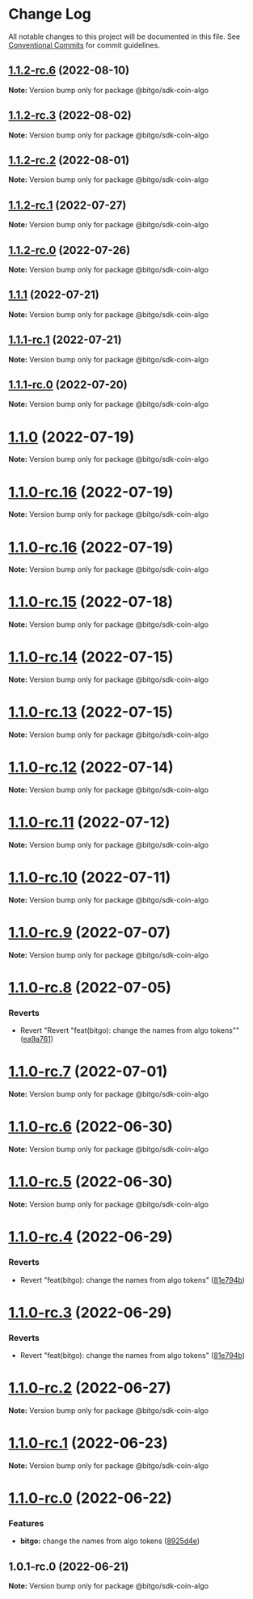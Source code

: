 # Change Log

All notable changes to this project will be documented in this file.
See [Conventional Commits](https://conventionalcommits.org) for commit guidelines.

## [1.1.2-rc.6](https://github.com/BitGo/BitGoJS/compare/@bitgo/sdk-coin-algo@1.1.2-rc.5...@bitgo/sdk-coin-algo@1.1.2-rc.6) (2022-08-10)

**Note:** Version bump only for package @bitgo/sdk-coin-algo





## [1.1.2-rc.3](https://github.com/BitGo/BitGoJS/compare/@bitgo/sdk-coin-algo@1.1.2-rc.2...@bitgo/sdk-coin-algo@1.1.2-rc.3) (2022-08-02)

**Note:** Version bump only for package @bitgo/sdk-coin-algo





## [1.1.2-rc.2](https://github.com/BitGo/BitGoJS/compare/@bitgo/sdk-coin-algo@1.1.2-rc.1...@bitgo/sdk-coin-algo@1.1.2-rc.2) (2022-08-01)

**Note:** Version bump only for package @bitgo/sdk-coin-algo





## [1.1.2-rc.1](https://github.com/BitGo/BitGoJS/compare/@bitgo/sdk-coin-algo@1.1.2-rc.0...@bitgo/sdk-coin-algo@1.1.2-rc.1) (2022-07-27)

**Note:** Version bump only for package @bitgo/sdk-coin-algo





## [1.1.2-rc.0](https://github.com/BitGo/BitGoJS/compare/@bitgo/sdk-coin-algo@1.1.1...@bitgo/sdk-coin-algo@1.1.2-rc.0) (2022-07-26)

**Note:** Version bump only for package @bitgo/sdk-coin-algo





## [1.1.1](https://github.com/BitGo/BitGoJS/compare/@bitgo/sdk-coin-algo@1.1.1-rc.1...@bitgo/sdk-coin-algo@1.1.1) (2022-07-21)

**Note:** Version bump only for package @bitgo/sdk-coin-algo





## [1.1.1-rc.1](https://github.com/BitGo/BitGoJS/compare/@bitgo/sdk-coin-algo@1.1.1-rc.0...@bitgo/sdk-coin-algo@1.1.1-rc.1) (2022-07-21)

**Note:** Version bump only for package @bitgo/sdk-coin-algo





## [1.1.1-rc.0](https://github.com/BitGo/BitGoJS/compare/@bitgo/sdk-coin-algo@1.1.0...@bitgo/sdk-coin-algo@1.1.1-rc.0) (2022-07-20)

**Note:** Version bump only for package @bitgo/sdk-coin-algo





# [1.1.0](https://github.com/BitGo/BitGoJS/compare/@bitgo/sdk-coin-algo@1.1.0-rc.16...@bitgo/sdk-coin-algo@1.1.0) (2022-07-19)

**Note:** Version bump only for package @bitgo/sdk-coin-algo





# [1.1.0-rc.16](https://github.com/BitGo/BitGoJS/compare/@bitgo/sdk-coin-algo@1.1.0-rc.14...@bitgo/sdk-coin-algo@1.1.0-rc.16) (2022-07-19)

**Note:** Version bump only for package @bitgo/sdk-coin-algo

# [1.1.0-rc.16](https://github.com/BitGo/BitGoJS/compare/@bitgo/sdk-coin-algo@1.1.0-rc.14...@bitgo/sdk-coin-algo@1.1.0-rc.16) (2022-07-19)

**Note:** Version bump only for package @bitgo/sdk-coin-algo

# [1.1.0-rc.15](https://github.com/BitGo/BitGoJS/compare/@bitgo/sdk-coin-algo@1.1.0-rc.14...@bitgo/sdk-coin-algo@1.1.0-rc.15) (2022-07-18)

**Note:** Version bump only for package @bitgo/sdk-coin-algo

# [1.1.0-rc.14](https://github.com/BitGo/BitGoJS/compare/@bitgo/sdk-coin-algo@1.1.0-rc.13...@bitgo/sdk-coin-algo@1.1.0-rc.14) (2022-07-15)

**Note:** Version bump only for package @bitgo/sdk-coin-algo

# [1.1.0-rc.13](https://github.com/BitGo/BitGoJS/compare/@bitgo/sdk-coin-algo@1.1.0-rc.11...@bitgo/sdk-coin-algo@1.1.0-rc.13) (2022-07-15)

**Note:** Version bump only for package @bitgo/sdk-coin-algo

# [1.1.0-rc.12](https://github.com/BitGo/BitGoJS/compare/@bitgo/sdk-coin-algo@1.1.0-rc.11...@bitgo/sdk-coin-algo@1.1.0-rc.12) (2022-07-14)

**Note:** Version bump only for package @bitgo/sdk-coin-algo

# [1.1.0-rc.11](https://github.com/BitGo/BitGoJS/compare/@bitgo/sdk-coin-algo@1.1.0-rc.10...@bitgo/sdk-coin-algo@1.1.0-rc.11) (2022-07-12)

**Note:** Version bump only for package @bitgo/sdk-coin-algo

# [1.1.0-rc.10](https://github.com/BitGo/BitGoJS/compare/@bitgo/sdk-coin-algo@1.1.0-rc.9...@bitgo/sdk-coin-algo@1.1.0-rc.10) (2022-07-11)

**Note:** Version bump only for package @bitgo/sdk-coin-algo

# [1.1.0-rc.9](https://github.com/BitGo/BitGoJS/compare/@bitgo/sdk-coin-algo@1.1.0-rc.8...@bitgo/sdk-coin-algo@1.1.0-rc.9) (2022-07-07)

**Note:** Version bump only for package @bitgo/sdk-coin-algo

# [1.1.0-rc.8](https://github.com/BitGo/BitGoJS/compare/@bitgo/sdk-coin-algo@1.1.0-rc.7...@bitgo/sdk-coin-algo@1.1.0-rc.8) (2022-07-05)

### Reverts

- Revert "Revert "feat(bitgo): change the names from algo tokens"" ([ea9a761](https://github.com/BitGo/BitGoJS/commit/ea9a7619ef71de008c99fa22bab14ec7aa358db6))

# [1.1.0-rc.7](https://github.com/BitGo/BitGoJS/compare/@bitgo/sdk-coin-algo@1.1.0-rc.6...@bitgo/sdk-coin-algo@1.1.0-rc.7) (2022-07-01)

**Note:** Version bump only for package @bitgo/sdk-coin-algo

# [1.1.0-rc.6](https://github.com/BitGo/BitGoJS/compare/@bitgo/sdk-coin-algo@1.1.0-rc.5...@bitgo/sdk-coin-algo@1.1.0-rc.6) (2022-06-30)

**Note:** Version bump only for package @bitgo/sdk-coin-algo

# [1.1.0-rc.5](https://github.com/BitGo/BitGoJS/compare/@bitgo/sdk-coin-algo@1.1.0-rc.4...@bitgo/sdk-coin-algo@1.1.0-rc.5) (2022-06-30)

**Note:** Version bump only for package @bitgo/sdk-coin-algo

# [1.1.0-rc.4](https://github.com/BitGo/BitGoJS/compare/@bitgo/sdk-coin-algo@1.1.0-rc.2...@bitgo/sdk-coin-algo@1.1.0-rc.4) (2022-06-29)

### Reverts

- Revert "feat(bitgo): change the names from algo tokens" ([81e794b](https://github.com/BitGo/BitGoJS/commit/81e794bba02f050055452481e0b87b58e68928de))

# [1.1.0-rc.3](https://github.com/BitGo/BitGoJS/compare/@bitgo/sdk-coin-algo@1.1.0-rc.2...@bitgo/sdk-coin-algo@1.1.0-rc.3) (2022-06-29)

### Reverts

- Revert "feat(bitgo): change the names from algo tokens" ([81e794b](https://github.com/BitGo/BitGoJS/commit/81e794bba02f050055452481e0b87b58e68928de))

# [1.1.0-rc.2](https://github.com/BitGo/BitGoJS/compare/@bitgo/sdk-coin-algo@1.1.0-rc.1...@bitgo/sdk-coin-algo@1.1.0-rc.2) (2022-06-27)

**Note:** Version bump only for package @bitgo/sdk-coin-algo

# [1.1.0-rc.1](https://github.com/BitGo/BitGoJS/compare/@bitgo/sdk-coin-algo@1.1.0-rc.0...@bitgo/sdk-coin-algo@1.1.0-rc.1) (2022-06-23)

**Note:** Version bump only for package @bitgo/sdk-coin-algo

# [1.1.0-rc.0](https://github.com/BitGo/BitGoJS/compare/@bitgo/sdk-coin-algo@1.0.1-rc.0...@bitgo/sdk-coin-algo@1.1.0-rc.0) (2022-06-22)

### Features

- **bitgo:** change the names from algo tokens ([8925d4e](https://github.com/BitGo/BitGoJS/commit/8925d4e15cd973e86bc3f78ade3fa863adfde656))

## 1.0.1-rc.0 (2022-06-21)

**Note:** Version bump only for package @bitgo/sdk-coin-algo

